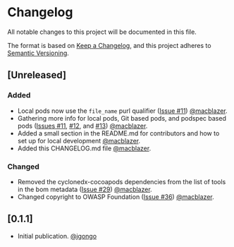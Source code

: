 # Changelog
All notable changes to this project will be documented in this file.

The format is based on [Keep a Changelog](https://keepachangelog.com/en/1.0.0/),
and this project adheres to [Semantic Versioning](https://semver.org/spec/v2.0.0.html).

## [Unreleased]

### Added
- Local pods now use the `file_name` purl qualifier ([Issue #11](https://github.com/CycloneDX/cyclonedx-cocoapods/issues/11)) [@macblazer](https://github.com/macblazer).
- Gathering more info for local pods, Git based pods, and podspec based pods ([Issues #11](https://github.com/CycloneDX/cyclonedx-cocoapods/issues/11), [#12](https://github.com/CycloneDX/cyclonedx-cocoapods/issues/12), and [#13](https://github.com/CycloneDX/cyclonedx-cocoapods/issues/13)) [@macblazer](https://github.com/macblazer).
- Added a small section in the README.md for contributors and how to set up for local development [@macblazer](https://github.com/macblazer).
- Added this CHANGELOG.md file [@macblazer](https://github.com/macblazer).

### Changed
- Removed the cyclonedx-cocoapods dependencies from the list of tools in the bom metadata ([Issue #29](https://github.com/CycloneDX/cyclonedx-cocoapods/issues/29)) [@macblazer](https://github.com/macblazer).
- Changed copyright to OWASP Foundation ([Issue #36](https://github.com/CycloneDX/cyclonedx-cocoapods/issues/36)) [@macblazer](https://github.com/macblazer).

## [0.1.1]

- Initial publication. [@jgongo](https://github.com/jgongo)
